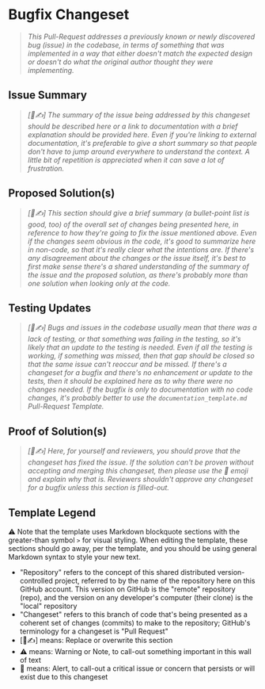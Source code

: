 # Bugfix Changeset

> _This Pull-Request addresses a previously known or newly discovered bug (issue) in the codebase, in terms of something that was implemented in a way that either doesn't match the expected design or doesn't do what the original author thought they were implementing._

## Issue Summary

> _[👻✍️] The summary of the issue being addressed by this changeset should be described here or a link to documentation with a brief explanation should be provided here. Even if you're linking to external documentation, it's preferable to give a short summary so that people don't have to jump around everywhere to understand the context. A little bit of repetition is appreciated when it can save a lot of frustration._

## Proposed Solution(s)

> _[👻✍️] This section should give a brief summary (a bullet-point list is good, too) of the overall set of changes being presented here, in reference to how they're going to fix the issue mentioned above. Even if the changes seem obvious in the code, it's good to summarize here in non-code, so that it's really clear what the intentions are. If there's any disagreement about the changes or the issue itself, it's best to first make sense there's a shared understanding of the summary of the issue and the proposed solution, as there's probably more than one solution when looking only at the code._

## Testing Updates

> _[👻✍️] Bugs and issues in the codebase usually mean that there was a lack of testing, or that something was failing in the testing, so it's likely that an update to the testing is needed. Even if all the testing is working, if something was missed, then that gap should be closed so that the same issue can't reoccur and be missed. If there's a changeset for a bugfix and there's no enhancement or update to the tests, then it should be explained here as to why there were no changes needed. If the bugfix is only to documentation with no code changes, it's probably better to use the `documentation_template.md` Pull-Request Template._

## Proof of Solution(s)

> _[👻✍️] Here, for yourself and reviewers, you should prove that the changeset has fixed the issue. If the solution can't be proven without accepting and merging this changeset, then please use the 🚨 emoji and explain why that is. Reviewers shouldn't approve any changeset for a bugfix unless this section is filled-out._

## Template Legend

⚠️ Note that the template uses Markdown blockquote sections with the greater-than symbol `>` for visual styling. When editing the template, these sections should go away, per the template, and you should be using general Markdown syntax to style your new text.

- "Repository" refers to the concept of this shared distributed version-controlled project, referred to by the name of the repository here on this GitHub account. This version on GitHub is the "remote" repository (repo), and the version on any developer's computer (their clone) is the "local" repository
- "Changeset" refers to this branch of code that's being presented as a coherent set of changes (commits) to make to the repository; GitHub's terminology for a changeset is "Pull Request"
- [👻✍️] means: Replace or overwrite this section
- ⚠️ means: Warning or Note, to call-out something important in this wall of text
- 🚨 means: Alert, to call-out a critical issue or concern that persists or will exist due to this changeset
